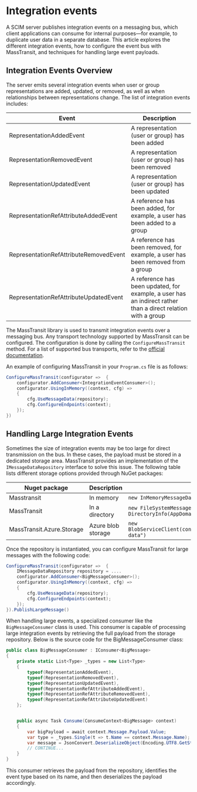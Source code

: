 # Integration events

A SCIM server publishes integration events on a messaging bus, which client applications can consume for internal purposes—for example, to duplicate user data in a separate database. This article explores the different integration events, how to configure the event bus with MassTransit, and techniques for handling large event payloads.

## Integration Events Overview

The server emits several integration events when user or group representations are added, updated, or removed, as well as when relationships between representations change. The list of integration events includes:

| Event | Description |
| ----- | ----------- |
| RepresentationAddedEvent | A representation (user or group) has been added |
| RepresentationRemovedEvent | A representation (user or group) has been removed |
| RepresentationUpdatedEvent | A representation (user or group) has been updated |
| RepresentationRefAttributeAddedEvent | A reference has been added, for example, a user has been added to a group |
| RepresentationRefAttributeRemovedEvent | A reference has been removed, for example, a user has been removed from a group |
| RepresentationRefAttributeUpdatedEvent | A reference has been updated, for example, a user has an indirect rather than a direct relation with a group |

The MassTransit library is used to transmit integration events over a messaging bus. 
Any transport technology supported by MassTransit can be configured. The configuration is done by calling the `ConfigureMassTransit` method. For a list of supported bus transports, refer to the [official documentation](https://masstransit.io/documentation/transports).

An example of configuring MassTransit in your `Program.cs` file is as follows:

```csharp title="Program.cs"
ConfigureMassTransit(configurator =>  {
    configurator.AddConsumer<IntegrationEventConsumer>();
    configurator.UsingInMemory((context, cfg) =>
    {
        cfg.UseMessageData(repository);
        cfg.ConfigureEndpoints(context);
    });
})
```

## Handling Large Integration Events

Sometimes the size of integration events may be too large for direct transmission on the bus. 
In these cases, the payload must be stored in a dedicated storage area. 
MassTransit provides an implementation of the `IMessageDataRepository` interface to solve this issue. The following table lists different storage options provided through NuGet packages:

| Nuget package | Description | Code source |
| ------------- | ---- | ----------- |
| Masstransit | In memory | `new InMemoryMessageDataRepository()` |
| MassTransit | In a directory | `new FileSystemMessageDataRepository(new DirectoryInfo(AppDomain.CurrentDomain.BaseDirectory))` |
| MassTransit.Azure.Storage | Azure blob storage | `new BlobServiceClient(conf.ConnectionString).CreateMessageDataRepository("message-data")` |

Once the repository is instantiated, you can configure MassTransit for large messages with the following code:

```csharp title="Program.cs"
ConfigureMassTransit(configurator =>  {
    IMessageDataRepository repository = ....
    configurator.AddConsumer<BigMessageConsumer>();
    configurator.UsingInMemory((context, cfg) =>
    {
        cfg.UseMessageData(repository);
        cfg.ConfigureEndpoints(context);
    });
}).PublishLargeMessage()
```

When handling large events, a specialized consumer like the `BigMessageConsumer` class is used. 
This consumer is capable of processing large integration events by retrieving the full payload from the storage repository. Below is the source code for the BigMessageConsumer class:

```csharp title="BigMessageConsumer.cs"
public class BigMessageConsumer : IConsumer<BigMessage>
{
    private static List<Type> _types = new List<Type>
    {
        typeof(RepresentationAddedEvent),
        typeof(RepresentationRemovedEvent),
        typeof(RepresentationUpdatedEvent),
        typeof(RepresentationRefAttributeAddedEvent),
        typeof(RepresentationRefAttributeRemovedEvent),
        typeof(RepresentationRefAttributeUpdatedEvent)
    };


    public async Task Consume(ConsumeContext<BigMessage> context)
    {
        var bigPayload = await context.Message.Payload.Value;
        var type = _types.Single(t => t.Name == context.Message.Name);
        var message = JsonConvert.DeserializeObject(Encoding.UTF8.GetString(bigPayload), type);
        // CONTINUE...
    }
}
```

This consumer retrieves the payload from the repository, identifies the event type based on its name, and then deserializes the payload accordingly.